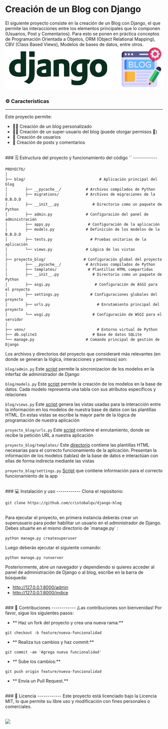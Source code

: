 # Creación de un Blog con Django

El siguiente proyecto consiste en la creación de un Blog con Django, el que permite las interacciones entre los elementos principales que lo componen (Usuarios, Post y Comentarios). Para esto se ponen en práctica conceptos de Programación Orientada a Objetos, ORM (Object Relational Mapping), CBV (Class Based Views), Modelos de bases de datos, entre otros. 
[![](https://github.com/cristobalqv/django-blog/blob/main/varios/blog%20django.png)](https://github.com/cristobalqv/django-blog/blob/main/varios/blog%20django.png)
<br>

### ️⚙️ Características
------------
Este proyecto permite:

- 🧑‍💻 Creación de un blog personalizado
- 👮‍♂️ Creación de un super-usuario del blog (puede otorgar permisos 🔑)
- 👤 Creación de usuarios
- 📝 Creación de posts y comentarios

<br>
### 🗒️ Estructura del proyecto y funcionamiento del código `</>`
------------

```
PROYECTO/
│
├── blog/                                 # Aplicación principal del blog
│        ├── __pycache__/           # Archivos compilados de Python
│        ├── migrations/            # Archivos de migraciones de la B.B.D.D
│        ├── __init__.py               # Directorio como un paquete de Python
│        ├── admin.py               # Configuración del panel de administración
│        ├── apps.py                 # Configuración de la aplicación
│        ├── models.py              # Definición de los modelos de la B.B.D.D
│        ├── tests.py                 # Pruebas unitarias de la aplicación
│        └── views.py               # Lógica de las vistas
│
├── proyecto_blog/                 # Configuración global del proyecto
│        ├── __pycache__/           # Archivos compilados de Python
│        ├── templates/              # Plantillas HTML compartidas
│        ├── __init__.py               # Directorio como un paquete de Python
│        ├── asgi.py                    # Configuración de ASGI para el proyecto
│        ├── settings.py              # Configuraciones globales del proyecto
│        ├── urls.py                     # Enrutamiento principal del proyecto
│        └── wsgi.py                   # Configuración de WSGI para el servidor
│
├── venv/                                # Entorno virtual de Python
├── db.sqlite3                         # Base de datos SQLite
└── manage.py                       # Comando principal de gestión de Django

```
Los archivos y directorios del proyecto que consideraré más relevantes (en donde se generan la lógica, interacciones y permisos) son:

`blog/admin.py` Este [script](https://github.com/cristobalqv/django-blog/blob/main/blog/admin.py "script") permite la sincronizacion de los modelos en la interfaz de administrador de Django

`blog/models.py` Este [script](https://github.com/cristobalqv/django-blog/blob/main/blog/models.py "script") permite la creación de los modelos en la base de datos. Cada modelo representa una tabla con sus atributos específicos y relaciones

`blog/views.py` Este [script](https://github.com/cristobalqv/django-blog/blob/main/blog/views.py "script") genera las vistas usadas para la interacción entre la información en los modelos de nuestra base de datos con las plantillas HTML. En estas vistas se escribe la mayor parte de la lógica de programación de nuestra aplicación 

`proyecto_blog/urls.py` Este [script](https://github.com/cristobalqv/django-blog/blob/main/proyecto_blog/urls.py "script") contiene el enrutamiento, donde se recibe la petición URL a nuestra aplicación

`proyecto_blog/templates/` Este [directorio](https://github.com/cristobalqv/django-blog/tree/main/proyecto_blog/templates "directorio") contiene las plantillas HTML necesarias para el correcto funcionamiento de la aplicación. Presentan la información de los modelos (tablas) de la base de datos e interactúan con ellas de forma indirecta mediante las vistas

`proyecto_blog/settings.py` [Script](https://github.com/cristobalqv/django-blog/blob/main/proyecto_blog/settings.py " Script") que contiene información para el correcto funcionamiento de la app

<br>
### 💻 Instalación y uso
------------
Clona el repositorio:

```
git clone https://github.com/cristobalqv/django-blog
```
<br>
Para ejecutar el proyecto, en primera instancia deberás crear un superusuario para poder habilitar un usuario en el administrador de Django. Debes situarte en el mismo directorio de `manage.py` :

```python manage.py createsuperuser```

Luego deberás ejecutar el siguiente comando:

```python manage.py runserver```

Posteriormente, abre un navegador y dependiendo si quieres acceder al panel de administración de Django o al blog, escribe en la barra de búsqueda:
- http://127.0.0.1:8000/admin
- http://127.0.0.1:8000/indice

<br>
### 🤝 Contribuciones
------------
¡Las contribuciones son bienvenidas! Por favor, sigue los siguientes pasos:

- ** Haz un fork del proyecto y crea una nueva rama:**

`git checkout -b feature/nueva-funcionalidad`

- ** Realiza tus cambios y haz commit:**

`git commit -am 'Agrega nueva funcionalidad'`

- ** Sube los cambios:**

`git push origin feature/nueva-funcionalidad`

- ** Envía un Pull Request.**

<br>
### 📜 Licencia
------------
Este proyecto está licenciado bajo la Licencia MIT, lo que permite su libre uso y modificación con fines personales o comerciales.

<br>
<br>

[![](indice)](https://github.com/cristobalqv/django-blog/blob/main/varios/indice.png)